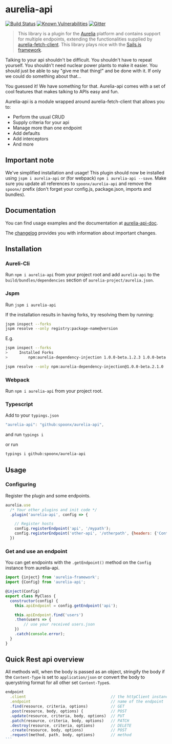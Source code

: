 # aurelia-api

[![Build Status](https://travis-ci.org/SpoonX/aurelia-api.svg?branch=master)](https://travis-ci.org/SpoonX/aurelia-api)
[![Known Vulnerabilities](https://snyk.io/test/npm/name/badge.svg)](https://snyk.io/test/npm/aurelia-api)
[![Gitter](https://img.shields.io/gitter/room/nwjs/nw.js.svg?maxAge=2592000?style=plastic)](https://gitter.im/SpoonX/Dev)

> This library is a plugin for the [Aurelia](http://www.aurelia.io/) platform and contains support for multiple endpoints, extending the functionalities supplied by [aurelia-fetch-client](https://github.com/aurelia/fetch-client).
> This library plays nice with the [Sails.js framework](http://sailsjs.org).

Talking to your api shouldn't be difficult. You shouldn't have to repeat yourself. You shouldn't need nuclear power plants to make it easier. You should just be able to say "give me that thing!" and be done with it. If only we could do something about that...

You guessed it! We have something for that. Aurelia-api comes with a set of cool features that makes talking to APIs easy and fun.

Aurelia-api is a module wrapped around aurelia-fetch-client that allows you to:

* Perform the usual CRUD
* Supply criteria for your api
* Manage more than one endpoint
* Add defaults
* Add interceptors
* And more

## Important note

We've simplified installation and usage! This plugin should now be installed using `jspm i aurelia-api` or (for webpack) `npm i aurelia-api --save`. Make sure you update all references to `spoonx/aurelia-api` and remove the `spoonx/` prefix (don't forget your config.js, package.json, imports and bundles).

## Documentation

You can find usage examples and the documentation at [aurelia-api-doc](http://aurelia-api.spoonx.org/).

The [changelog](doc/changelog.md) provides you with information about important changes.

## Installation

### Aureli-Cli

Run `npm i aurelia-api` from your project root and add `aurelia-api` to the `build/bundles/dependencies` section of `aurelia-project/aurelia.json`.

### Jspm

Run `jspm i aurelia-api`

If the installation results in having forks, try resolving them by running:

```sh
jspm inspect --forks
jspm resolve --only registry:package-name@version
```

E.g.

```sh
jspm inspect --forks
>     Installed Forks
>         npm:aurelia-dependency-injection 1.0.0-beta.1.2.3 1.0.0-beta.2.1.0

jspm resolve --only npm:aurelia-dependency-injection@1.0.0-beta.2.1.0
```

### Webpack

Run `npm i aurelia-api` from your project root.

### Typescript

Add to your `typings.json`

```js
"aurelia-api": "github:spoonx/aurelia-api",
```

and run `typings i`

or run

```sh
typings i github:spoonx/aurelia-api
```

## Usage

### Configuring

Register the plugin and some endpoints.

```js
aurelia.use
  /* Your other plugins and init code */
  .plugin('aurelia-api', config => {

    // Register hosts
    config.registerEndpoint('api', '/mypath');
    config.registerEndpoint('other-api', '/otherpath', {headers: {'Content-Type': 'x-www-form-urlencoded'}});
  })
```

### Get and use an endpoint

You can get endpoints with the `.getEndpoint()` method on the `Config` instance from aurelia-api.

```js
import {inject} from 'aurelia-framework';
import {Config} from 'aurelia-api';

@inject(Config)
export class MyClass {
  constructor(config) {
    this.apiEndpoint = config.getEndpoint('api');

    this.apiEndpoint.find('users')
    .then(users => {
        // use your received users.json
    })
    .catch(console.error);
  }
}
```

## Quick Rest api overview

All methods will, when the body is passed as an object, stringify the body if the `Content-Type` is set to `application/json` or convert the body to querystring format for all other set `Content-Type`s.

````js
endpoint
  .client                                     // the httpClient instance
  .endpoint                                   // name of the endpoint
  .find(resource, criteria, options)          // GET
  .post(resource, body, options) {            // POST
  .update(resource, criteria, body, options)  // PUT
  .patch(resource, criteria, body, options)   // PATCH
  .destroy(resource, criteria, options)       // DELETE
  .create(resource, body, options)            // POST
  .request(method, path, body, options)       // method
```
